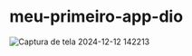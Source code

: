 # meu-primeiro-app-dio

![Captura de tela 2024-12-12 142213](https://github.com/user-attachments/assets/2f689516-9657-4b20-b802-e6b1fa2c9c4e)
